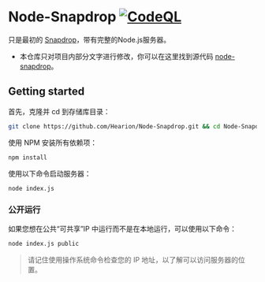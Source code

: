 # Node-Snapdrop [![CodeQL](https://github.com/Bellisario/node-snapdrop/actions/workflows/codeql-analysis.yml/badge.svg)](https://github.com/Bellisario/node-snapdrop/actions/workflows/codeql-analysis.yml)

只是最初的 [Snapdrop](https://github.com/RobinLinus/Snapdrop)，带有完整的Node.js服务器。
- 本仓库只对项目内部分文字进行修改，你可以在这里找到源代码 [node-snapdrop](https://github.com/Bellisario/node-snapdrop)。

## Getting started

首先，克隆并 cd 到存储库目录：

```bash
git clone https://github.com/Hearion/Node-Snapdrop.git && cd Node-Snapdrop
```

使用 NPM 安装所有依赖项：

```bash
npm install
```

使用以下命令启动服务器：

```bash
node index.js
```

### 公开运行

如果您想在公共“可共享”IP 中运行而不是在本地运行，可以使用以下命令：

```bash
node index.js public
```

> 请记住使用操作系统命令检查您的 IP 地址，以了解可以访问服务器的位置。
